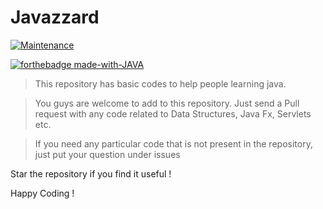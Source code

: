 # Javazzard

[![Maintenance](https://img.shields.io/badge/Maintained%3F-yes-green.svg)](https://GitHub.com/Naereen/StrapDown.js/graphs/commit-activity)

[![forthebadge made-with-JAVA](http://ForTheBadge.com/images/badges/made-with-java.svg)](https://www.java.org/)


> This repository has basic codes to help people learning java.

> You guys are welcome to add to this repository. Just send a Pull request with any code related to Data Structures, Java Fx, Servlets etc. 

> If you need any particular code that is not present in the repository, just put your question under issues

Star the repository if you find it useful !

Happy Coding !
